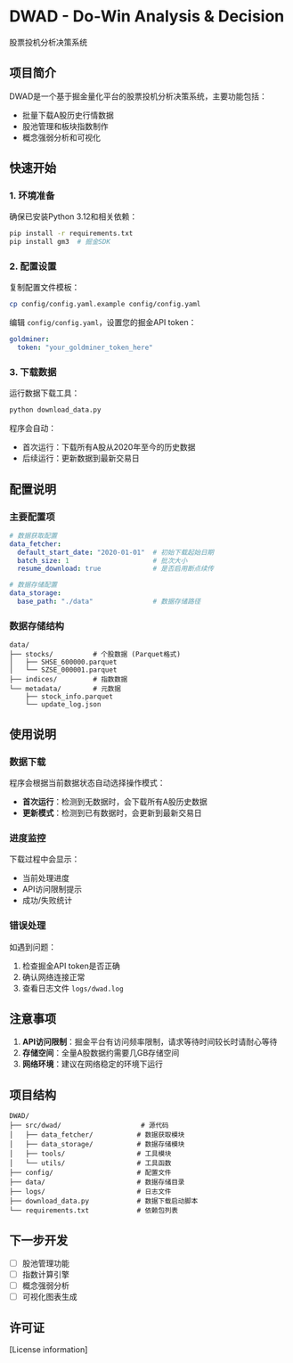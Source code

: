 # DWAD - Do-Win Analysis & Decision

股票投机分析决策系统

## 项目简介

DWAD是一个基于掘金量化平台的股票投机分析决策系统，主要功能包括：

- 批量下载A股历史行情数据
- 股池管理和板块指数制作
- 概念强弱分析和可视化

## 快速开始

### 1. 环境准备

确保已安装Python 3.12和相关依赖：

```bash
pip install -r requirements.txt
pip install gm3  # 掘金SDK
```

### 2. 配置设置

复制配置文件模板：

```bash
cp config/config.yaml.example config/config.yaml
```

编辑 `config/config.yaml`，设置您的掘金API token：

```yaml
goldminer:
  token: "your_goldminer_token_here"
```

### 3. 下载数据

运行数据下载工具：

```bash
python download_data.py
```

程序会自动：
- 首次运行：下载所有A股从2020年至今的历史数据
- 后续运行：更新数据到最新交易日

## 配置说明

### 主要配置项

```yaml
# 数据获取配置
data_fetcher:
  default_start_date: "2020-01-01"  # 初始下载起始日期
  batch_size: 1                     # 批次大小
  resume_download: true             # 是否启用断点续传

# 数据存储配置
data_storage:
  base_path: "./data"               # 数据存储路径
```

### 数据存储结构

```
data/
├── stocks/          # 个股数据 (Parquet格式)
│   ├── SHSE_600000.parquet
│   └── SZSE_000001.parquet
├── indices/         # 指数数据
└── metadata/        # 元数据
    ├── stock_info.parquet
    └── update_log.json
```

## 使用说明

### 数据下载

程序会根据当前数据状态自动选择操作模式：

- **首次运行**：检测到无数据时，会下载所有A股历史数据
- **更新模式**：检测到已有数据时，会更新到最新交易日

### 进度监控

下载过程中会显示：
- 当前处理进度
- API访问限制提示
- 成功/失败统计

### 错误处理

如遇到问题：
1. 检查掘金API token是否正确
2. 确认网络连接正常
3. 查看日志文件 `logs/dwad.log`

## 注意事项

1. **API访问限制**：掘金平台有访问频率限制，请求等待时间较长时请耐心等待
2. **存储空间**：全量A股数据约需要几GB存储空间
3. **网络环境**：建议在网络稳定的环境下运行

## 项目结构

```
DWAD/
├── src/dwad/                    # 源代码
│   ├── data_fetcher/           # 数据获取模块
│   ├── data_storage/           # 数据存储模块
│   ├── tools/                  # 工具模块
│   └── utils/                  # 工具函数
├── config/                     # 配置文件
├── data/                       # 数据存储目录
├── logs/                       # 日志文件
├── download_data.py            # 数据下载启动脚本
└── requirements.txt            # 依赖包列表
```

## 下一步开发

- [ ] 股池管理功能
- [ ] 指数计算引擎
- [ ] 概念强弱分析
- [ ] 可视化图表生成

## 许可证

[License information]